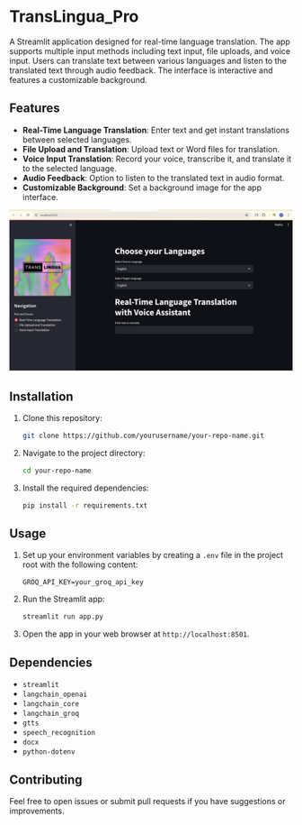 # TransLingua_Pro

A Streamlit application designed for real-time language translation. The app supports multiple input methods including text input, file uploads, and voice input. Users can translate text between various languages and listen to the translated text through audio feedback. The interface is interactive and features a customizable background.

## Features

- **Real-Time Language Translation**: Enter text and get instant translations between selected languages.
- **File Upload and Translation**: Upload text or Word files for translation.
- **Voice Input Translation**: Record your voice, transcribe it, and translate it to the selected language.
- **Audio Feedback**: Option to listen to the translated text in audio format.
- **Customizable Background**: Set a background image for the app interface.

![Alt text](trans.png)

## Installation

1. Clone this repository:
    ```bash
    git clone https://github.com/yourusername/your-repo-name.git
    ```

2. Navigate to the project directory:
    ```bash
    cd your-repo-name
    ```

3. Install the required dependencies:
    ```bash
    pip install -r requirements.txt
    ```

## Usage

1. Set up your environment variables by creating a `.env` file in the project root with the following content:
    ```
    GROQ_API_KEY=your_groq_api_key
    ```

2. Run the Streamlit app:
    ```bash
    streamlit run app.py
    ```

3. Open the app in your web browser at `http://localhost:8501`.

## Dependencies

- `streamlit`
- `langchain_openai`
- `langchain_core`
- `langchain_groq`
- `gtts`
- `speech_recognition`
- `docx`
- `python-dotenv`

## Contributing

Feel free to open issues or submit pull requests if you have suggestions or improvements.
